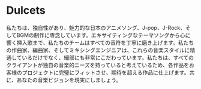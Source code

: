 # Dulcets

私たちは、独自性があり、魅力的な日本のアニメソング、J-pop、J-Rock、そしてBGMの制作に専念しています。エキサイティングなテーマソングから心に響く挿入歌まで、私たちのチームはすべての音符を丁寧に磨き上げます。私たちの作曲家、編曲家、そしてミキシングエンジニアは、これらの音楽スタイルに精通しているだけでなく、細部にも非常にこだわっています。私たちは、すべてのクライアントが独自の音楽的ニーズを持っていると考えているため、各作品をお客様のプロジェクトに完璧にフィットさせ、期待を超える作品に仕上げます。共に、あなたの音楽ビジョンを現実にしましょう。
